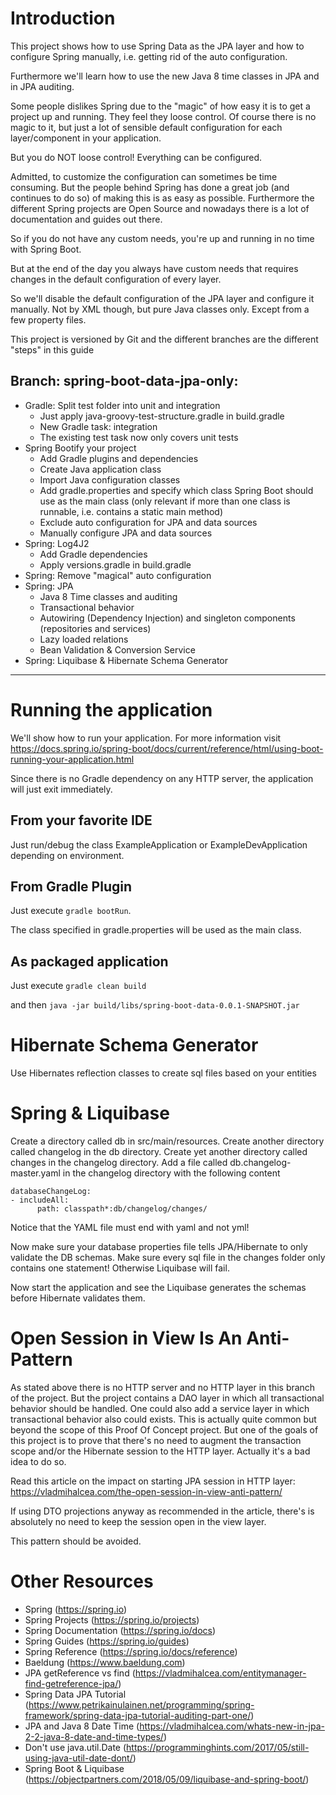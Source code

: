 # Introduction

This project shows how to use Spring Data as the JPA layer and how to configure Spring manually, i.e. getting rid of the auto configuration.

Furthermore we'll learn how to use the new Java 8 time classes in JPA and in JPA auditing.

Some people dislikes Spring due to the "magic" of how easy it is to get a project up and running.
They feel they loose control.
Of course there is no magic to it, but just a lot of sensible default configuration for each layer/component in your application.

But you do NOT loose control! Everything can be configured.

Admitted, to customize the configuration can sometimes be time consuming.
But the people behind Spring has done a great job (and continues to do so) of making this is as easy as possible.
Furthermore the different Spring projects are Open Source and nowadays there is a lot of documentation and guides out there.

So if you do not have any custom needs, you're up and running in no time with Spring Boot.

But at the end of the day you always have custom needs that requires changes in the default configuration of every layer.

So we'll disable the default configuration of the JPA layer and configure it manually.
Not by XML though, but pure Java classes only. Except from a few property files.

This project is versioned by Git and the different branches are the different "steps" in this guide

## Branch: spring-boot-data-jpa-only:

- Gradle: Split test folder into unit and integration
    - Just apply java-groovy-test-structure.gradle in build.gradle
    - New Gradle task: integration
    - The existing test task now only covers unit tests
- Spring Bootify your project
    - Add Gradle plugins and dependencies
    - Create Java application class
    - Import Java configuration classes
    - Add gradle.properties and specify which class Spring Boot should use as the main class (only relevant if more than one class is runnable, i.e. contains a static main method)
    - Exclude auto configuration for JPA and data sources
    - Manually configure JPA and data sources    
- Spring: Log4J2
    - Add Gradle dependencies
    - Apply versions.gradle in build.gradle
- Spring: Remove "magical" auto configuration
- Spring: JPA
    - Java 8 Time classes and auditing
    - Transactional behavior
    - Autowiring (Dependency Injection) and singleton components (repositories and services)
    - Lazy loaded relations
    - Bean Validation & Conversion Service
- Spring: Liquibase & Hibernate Schema Generator

-----


# Running the application

We'll show how to run your application.
For more information visit https://docs.spring.io/spring-boot/docs/current/reference/html/using-boot-running-your-application.html

Since there is no Gradle dependency on any HTTP server, the application will just exit immediately.

## From your favorite IDE

Just run/debug the class ExampleApplication or ExampleDevApplication depending on environment.

## From Gradle Plugin

Just execute `gradle bootRun`.

The class specified in gradle.properties will be used as the main class.

## As packaged application

Just execute `gradle clean build`

and then `java -jar build/libs/spring-boot-data-0.0.1-SNAPSHOT.jar`

# Hibernate Schema Generator

Use Hibernates reflection classes to create sql files based on your entities

# Spring & Liquibase

Create a directory called db in src/main/resources.
Create another directory called changelog in the db directory.
Create yet another directory called changes in the changelog directory.
Add a file called db.changelog-master.yaml in the changelog directory with the following content

```
databaseChangeLog:
- includeAll:
      path: classpath*:db/changelog/changes/
```

Notice that the YAML file must end with yaml and not yml!

Now make sure your database properties file tells JPA/Hibernate to only validate the DB schemas.
Make sure every sql file in the changes folder only contains one statement! Otherwise Liquibase will fail.

Now start the application and see the Liquibase generates the schemas before Hibernate validates them.


# Open Session in View Is An Anti-Pattern

As stated above there is no HTTP server and no HTTP layer in this branch of the project.
But the project contains a DAO layer in which all transactional behavior should be handled.
One could also add a service layer in which transactional behavior also could exists.
This is actually quite common but beyond the scope of this Proof Of Concept project.
But one of the goals of this project is to prove that there's no need to augment the transaction scope and/or the Hibernate session to the HTTP layer.
Actually it's a bad idea to do so. 

Read this article on the impact on starting JPA session in HTTP layer:
https://vladmihalcea.com/the-open-session-in-view-anti-pattern/

If using DTO projections anyway as recommended in the article, there's is absolutely no need to keep the session open in the view layer.

This pattern should be avoided.


# Other Resources

- Spring (https://spring.io)
- Spring Projects (https://spring.io/projects)
- Spring Documentation (https://spring.io/docs)
- Spring Guides (https://spring.io/guides)
- Spring Reference (https://spring.io/docs/reference)
- Baeldung (https://www.baeldung.com)
- JPA getReference vs find (https://vladmihalcea.com/entitymanager-find-getreference-jpa/)
- Spring Data JPA Tutorial (https://www.petrikainulainen.net/programming/spring-framework/spring-data-jpa-tutorial-auditing-part-one/)
- JPA and Java 8 Date Time (https://vladmihalcea.com/whats-new-in-jpa-2-2-java-8-date-and-time-types/)
- Don't use java.util.Date (https://programminghints.com/2017/05/still-using-java-util-date-dont/)
- Spring Boot & Liquibase (https://objectpartners.com/2018/05/09/liquibase-and-spring-boot/)
